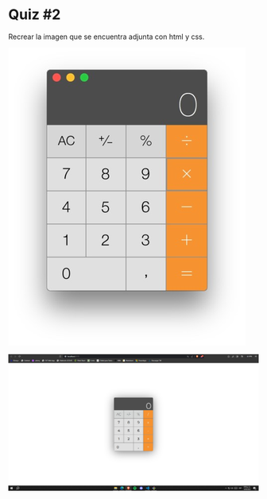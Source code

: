 # Quiz #2
Recrear la imagen que se encuentra adjunta con html y css.

![Imagen a Recrear](public/quiz.jpg?raw=true)


![Solución](public/calculadoraresuelta.jpg?raw=true)
